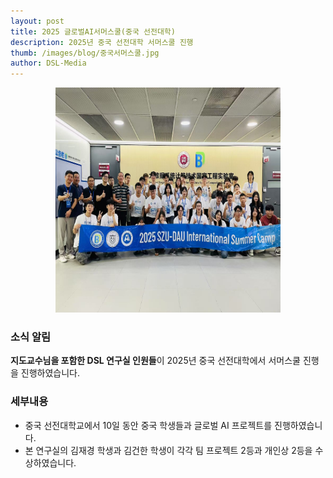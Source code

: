 ```yaml
---
layout: post
title: 2025 글로벌AI서머스쿨(중국 선전대학)
description: 2025년 중국 선전대학 서머스쿨 진행
thumb: /images/blog/중국서머스쿨.jpg
author: DSL-Media
---
```


<div  align='center'>
<figure> 
    <img src="/images/blog/중국서머스쿨.jpg" alt="글로벌AI서머스쿨" style="width:360px; height:360px;">
    <figcaption align='center'></figcaption>
</figure>
</div>

### 소식 알림
**지도교수님을 포함한 DSL 연구실 인원들**이 2025년 중국 선전대학에서 서머스쿨 진행을 진행하였습니다.


### 세부내용
- 중국 선전대학교에서 10일 동안 중국 학생들과 글로벌 AI 프로젝트를 진행하였습니다.
- 본 연구실의 김재경 학생과 김건한 학생이 각각 팀 프로젝트 2등과 개인상 2등을 수상하였습니다.
